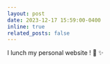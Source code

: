 ```yaml
---
layout: post
date: 2023-12-17 15:59:00-0400
inline: true
related_posts: false
---
```


I lunch my personal website ! :rocket: :sparkles: